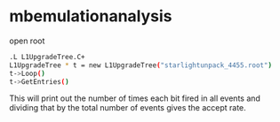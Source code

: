 # mbemulationanalysis

open root
```bash
.L L1UpgradeTree.C+
L1UpgradeTree * t = new L1UpgradeTree("starlightunpack_4455.root")
t->Loop()
t->GetEntries()
```

This will print out the number of times each bit fired in all events and dividing that by the total number of events gives the accept rate.


